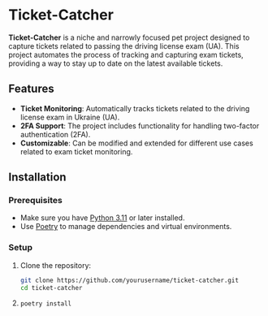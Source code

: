 # Ticket-Catcher

**Ticket-Catcher** is a niche and narrowly focused pet project designed to capture tickets related to passing the driving license exam (UA). This project automates the process of tracking and capturing exam tickets, providing a way to stay up to date on the latest available tickets.

## Features
- **Ticket Monitoring**: Automatically tracks tickets related to the driving license exam in Ukraine (UA).
- **2FA Support**: The project includes functionality for handling two-factor authentication (2FA).
- **Customizable**: Can be modified and extended for different use cases related to exam ticket monitoring.

## Installation

### Prerequisites
- Make sure you have [Python 3.11](https://www.python.org/downloads/release/python-3110/) or later installed.
- Use [Poetry](https://python-poetry.org/docs/#installation) to manage dependencies and virtual environments.

### Setup

1. Clone the repository:

   ```bash
   git clone https://github.com/yourusername/ticket-catcher.git
   cd ticket-catcher
2. ```bash
   poetry install
